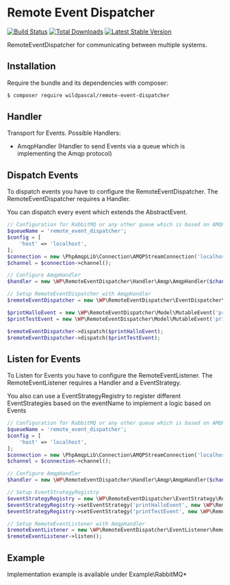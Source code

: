 # Remote Event Dispatcher

[![Build Status](https://travis-ci.org/wildpascal/remote-event-dispatcher.svg?branch=master)](https://travis-ci.org/wildpascal/remote-event-dispatcher) [![Total Downloads](https://poser.pugx.org/wildpascal/remote-event-dispatcher/downloads.svg)](https://packagist.org/packages/wildpascal/remote-event-dispatcher) [![Latest Stable Version](https://poser.pugx.org/wildpascal/remote-event-dispatcher/v/stable.svg)](https://packagist.org/packages/wildpascal/remote-event-dispatcher)

RemoteEventDispatcher for communicating between multiple systems.

## Installation ##

Require the bundle and its dependencies with composer:

```bash
$ composer require wildpascal/remote-event-dispatcher
```

## Handler
Transport for Events.
Possible Handlers:
- AmqpHandler (Handler to send Events via a queue which is implementing the Amqp protocol)

## Dispatch Events
To dispatch events you have to configure the RemoteEventDispatcher. The RemoteEventDispatcher requires a Handler.

You can dispatch every event which extends the AbstractEvent.

```php
// Configuration for RabbitMQ or any other queue which is based on AMQP protocol
$queueName = 'remote_event_dispatcher';
$config = [
    'host' => 'localhost',
];
$connection = new \PhpAmqpLib\Connection\AMQPStreamConnection('localhost', 5672, 'guest', 'guest');
$channel = $connection->channel();

// Configure AmqpHandler
$handler = new \WP\RemoteEventDispatcher\Handler\Amqp\AmqpHandler($channel, $queueName);

// Setup RemoteEventDispatcher with AmqpHandler
$remoteEventDispatcher = new \WP\RemoteEventDispatcher\EventDispatcher\RemoteEventDispatcher($handler);

$printHalloEvent = new \WP\RemoteEventDispatcher\Model\MutableEvent('printHalloEvent');
$printTestEvent = new \WP\RemoteEventDispatcher\Model\MutableEvent('printTestEvent');

$remoteEventDispatcher->dispatch($printHalloEvent);
$remoteEventDispatcher->dispatch($printTestEvent);
```

## Listen for Events
To Listen for Events you have to configure the RemoteEventListener. The RemoteEventListener requires a Handler and a EventStrategy.

You also can use a EventStrategyRegistry to register different EventStrategies based on the eventName to implement a logic based on Events

```php
// Configuration for RabbitMQ or any other queue which is based on AMQP protocol
$queueName = 'remote_event_dispatcher';
$config = [
    'host' => 'localhost',
];
$connection = new \PhpAmqpLib\Connection\AMQPStreamConnection('localhost', 5672, 'guest', 'guest');
$channel = $connection->channel();

// Configure AmqpHandler
$handler = new \WP\RemoteEventDispatcher\Handler\Amqp\AmqpHandler($channel, $queueName);

// Setup EventStrategyRegistry
$eventStrategyRegistry = new \WP\RemoteEventDispatcher\EventStrategy\Registry\EventStrategyRegistry();
$eventStrategyRegistry->setEventStrategy('printHalloEvent', new \WP\RemoteEventDispatcher\EventStrategy\PrintTest\PrintTestEventStrategy('Hallo'));
$eventStrategyRegistry->setEventStrategy('printTestEvent', new \WP\RemoteEventDispatcher\EventStrategy\PrintTest\PrintTestEventStrategy('Test'));

// Setup RemoteEventListener with AmqpHandler
$remoteEventListener = new \WP\RemoteEventDispatcher\EventListener\RemoteEventListener($handler, $eventStrategyRegistry);
$remoteEventListener->listen();
```

## Example

Implementation example is available under Example\RabbitMQ\*